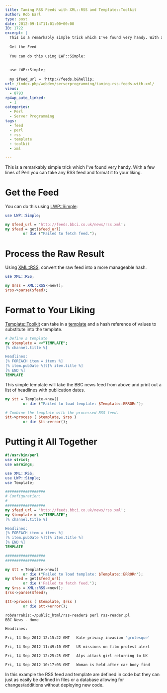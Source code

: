 ```yaml
---
title: Taming RSS Feeds with XML::RSS and Template::Toolkit
author: Rob Earl
type: post
date: 2012-09-14T11:01:00+00:00
ID: 1722
excerpt: |
  This is a remarkably simple trick which I've found very handy. With a few lines of Perl you can take any RSS feed and format it to your liking.
  
  Get the Feed
  
  You can do this using LWP::Simple:
  
  
  use LWP::Simple;
  
  my $feed_url = 'http://feeds.b&hellip;
url: /index.php/webdev/serverprogramming/taming-rss-feeds-with-xml/
views:
  - 8793
rp4wp_auto_linked:
  - 1
categories:
  - Perl
  - Server Programming
tags:
  - feed
  - perl
  - rss
  - template
  - toolkit
  - xml

---
```

This is a remarkably simple trick which I've found very handy. With a few lines of Perl you can take any RSS feed and format it to your liking.

# 

# Get the Feed

You can do this using [LWP::Simple][1]:

```perl
use LWP::Simple;

my $feed_url = 'http://feeds.bbci.co.uk/news/rss.xml';
my $feed = get($feed_url)
        or die ("Failed to fetch feed.");
```
# 

# Process the Raw Result

Using [XML::RSS][2], convert the raw feed into a more manageable hash.

```perl
use XML::RSS;

my $rss = XML::RSS->new();
$rss->parse($feed);
```
# 

# Format to Your Liking

[Template::Toolkit][3] can take in a [template][4] and a hash reference of values to substitute into the template.

```perl
# Define a template
my $template = <<"TEMPLATE";
[% channel.title %]

Headlines:
[% FOREACH item = items %]
[% item.pubDate %]t[% item.title %]
[% END %]
TEMPLATE
```
This simple template will take the BBC news feed from above and print out a list of headlines with publication dates.

```perl
my $tt = Template->new()
        or die ("Failed to load template: $Template::ERRORn");

# Combine the template with the processed RSS feed.
$tt->process ( $template, $rss )
        or die $tt->error();
```
# 

# Putting it All Together

```perl
#!/usr/bin/perl
use strict;
use warnings;

use XML::RSS;
use LWP::Simple;
use Template;

##################
# Configuration:
#
##################
my $feed_url = 'http://feeds.bbci.co.uk/news/rss.xml';
my $template = <<"TEMPLATE";
[% channel.title %]

Headlines:
[% FOREACH item = items %]
[% item.pubDate %]t[% item.title %]
[% END %]
TEMPLATE

##################
##################

my $tt = Template->new()
        or die ("Failed to load template: $Template::ERRORn");
my $feed = get($feed_url)
        or die ('Failed to fetch feed.');
my $rss = XML::RSS->new();
$rss->parse($feed);

$tt->process ( $template, $rss )
        or die $tt->error();
```
```bash
rob@arrakis:~/public_html/rss-reader$ perl rss-reader.pl 
BBC News - Home

Headlines:

Fri, 14 Sep 2012 12:15:22 GMT	Kate privacy invasion 'grotesque'

Fri, 14 Sep 2012 11:49:10 GMT	US missions on film protest alert

Fri, 14 Sep 2012 12:25:25 GMT	Alps attack girl returning to UK

Fri, 14 Sep 2012 10:17:03 GMT	Woman is held after car body find
```
In this example the RSS feed and template are defined in code but they can just as easily be defined in files or a database allowing for changes/additions without deploying new code.

 [1]: http://search.cpan.org/~gaas/libwww-perl-6.04/lib/LWP/Simple.pm
 [2]: http://search.cpan.org/~kellan/XML-RSS-1.05/lib/RSS.pm
 [3]: http://template-toolkit.org/
 [4]: http://template-toolkit.org/docs/manual/Syntax.html